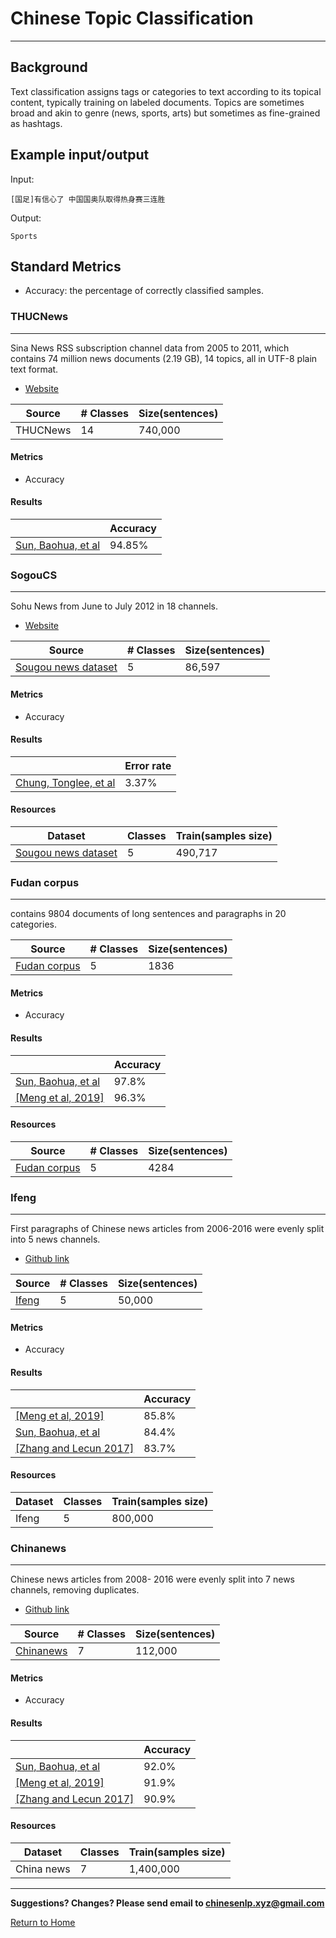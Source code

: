 # Chinese Topic Classification

---

## Background

Text classification assigns tags or categories to text according to its topical content, typically training on labeled documents. Topics are sometimes broad and akin to genre (news, sports, arts) but sometimes as fine-grained as hashtags.

## Example input/output

Input:

```
[国足]有信心了 中国国奥队取得热身赛三连胜
```
Output:

```
Sports
```


## Standard Metrics
- Accuracy: the percentage of correctly classified samples.


### THUCNews
---
Sina News RSS subscription channel data from 2005 to 2011, which contains 74 million news documents (2.19 GB), 14 topics, all in UTF-8 plain text format.
  - [Website](http://thuctc.thunlp.org/#%E4%B8%AD%E6%96%87%E6%96%87%E6%9C%AC%E5%88%86%E7%B1%BB%E6%95%B0%E6%8D%AE%E9%9B%86THUCNews)

| Source  | # Classes | Size(sentences)|
| --- |  --- | --- |
| THUCNews |  14 | 740,000 |

#### Metrics
- Accuracy

#### Results

|   | Accuracy |
| --- | --- |
| [Sun, Baohua, et al](https://arxiv.org/abs/1810.07653) | 94.85% |



### SogouCS 
---

Sohu News from June to July 2012 in 18 channels.
  - [Website](http://www.sogou.com/labs/resource/cs.php)

| Source  | # Classes | Size(sentences)|
| --- |  --- | --- |
| [Sougou news dataset](https://www.sciencedirect.com/science/article/abs/pii/S0952197619300090) |  5 | 86,597 |

#### Metrics
- Accuracy

#### Results

|   | Error rate |
| --- | --- |
| [Chung, Tonglee, et al](https://www.sciencedirect.com/science/article/abs/pii/S0952197619300090) | 3.37% |

#### Resources

| Dataset | Classes | Train(samples size) |
| --- | --- | --- |
| [Sougou news dataset](https://github.com/koalaGreener/Character-level-Convolutional-Network-for-Text-Classification-Applied-to-Chinese-Corpus) | 5 | 490,717 |


### Fudan corpus
---

contains 9804 documents of long sentences and paragraphs in 20 categories.


| Source  | # Classes | Size(sentences)|
| --- |  --- | --- |
| [Fudan corpus](https://www.semanticscholar.org/paper/cw2vec%3A-Learning-Chinese-Word-Embeddings-with-Cao-Lu/57b57e88edcc9a20c78388e847b42e088b451c55) |  5 | 1836 |

#### Metrics
- Accuracy

#### Results

|   | Accuracy |
| --- | --- |
| [Sun, Baohua, et al](https://arxiv.org/abs/1810.07653) | 97.8% |
| [[Meng et al, 2019]](https://arxiv.org/pdf/1901.10125.pdf) | 96.3% |

#### Resources

| Source  | # Classes | Size(sentences)|
| --- |  --- | --- |
| [Fudan corpus](https://www.semanticscholar.org/paper/cw2vec%3A-Learning-Chinese-Word-Embeddings-with-Cao-Lu/57b57e88edcc9a20c78388e847b42e088b451c55) |  5 | 4284 |

### Ifeng 
---
First paragraphs of Chinese news articles from 2006-2016 were evenly split into 5 news channels.
  - [Github link](https://github.com/zhangxiangxiao/glyph)

| Source  | # Classes | Size(sentences)|
| --- |  --- | --- |
| [Ifeng](https://github.com/zhangxiangxiao/glyph) |  5 | 50,000 |

#### Metrics
- Accuracy

#### Results

|   | Accuracy |
| --- | --- |
| [[Meng et al, 2019]](https://arxiv.org/pdf/1901.10125.pdf) | 85.8% |
| [Sun, Baohua, et al](https://arxiv.org/abs/1810.07653) | 84.4% |
| [[Zhang and Lecun 2017]](https://arxiv.org/abs/1708.02657) | 83.7% |

#### Resources

| Dataset | Classes | Train(samples size) |
| --- | --- | --- |
| Ifeng | 5 | 800,000 |

### Chinanews
---
Chinese news articles from 2008- 2016 were evenly split into 7 news channels, removing duplicates.
- [Github link](https://github.com/zhangxiangxiao/glyph)

| Source  | # Classes | Size(sentences)|
| --- |  --- | --- |
| [Chinanews](https://github.com/zhangxiangxiao/glyph) |  7 | 112,000 |

#### Metrics
- Accuracy

#### Results

|   | Accuracy |
| --- | --- |
| [Sun, Baohua, et al](https://arxiv.org/abs/1810.07653) | 92.0% |
| [[Meng et al, 2019]](https://arxiv.org/pdf/1901.10125.pdf) | 91.9% |
| [[Zhang and Lecun 2017]](https://arxiv.org/abs/1708.02657) | 90.9% |

#### Resources

| Dataset | Classes | Train(samples size) |
| --- | --- | --- |
| China news | 7 | 1,400,000 |


---

**Suggestions? Changes? Please send email to [chinesenlp.xyz@gmail.com](mailto:chinesenlp.xyz@gmail.com)**

[Return to Home](../index.md)





